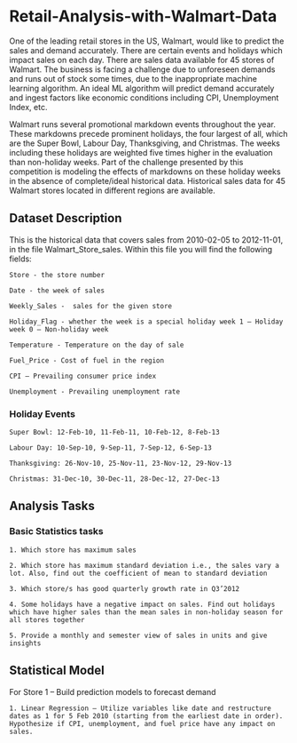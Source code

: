 # Retail-Analysis-with-Walmart-Data

One of the leading retail stores in the US, Walmart, would like to predict the sales and demand accurately. There are certain events and holidays which impact sales on each day. There are sales data available for 45 stores of Walmart. The business is facing a challenge due to unforeseen demands and runs out of stock some times, due to the inappropriate machine learning algorithm. An ideal ML algorithm will predict demand accurately and ingest factors like economic conditions including CPI, Unemployment Index, etc.

Walmart runs several promotional markdown events throughout the year. These markdowns precede prominent holidays, the four largest of all, which are the Super Bowl, Labour Day, Thanksgiving, and Christmas. The weeks including these holidays are weighted five times higher in the evaluation than non-holiday weeks. Part of the challenge presented by this competition is modeling the effects of markdowns on these holiday weeks in the absence of complete/ideal historical data. Historical sales data for 45 Walmart stores located in different regions are available.

## Dataset Description

This is the historical data that covers sales from 2010-02-05 to 2012-11-01, in the file Walmart_Store_sales. Within this file you will find the following fields:

    Store - the store number

    Date - the week of sales

    Weekly_Sales -  sales for the given store

    Holiday_Flag - whether the week is a special holiday week 1 – Holiday week 0 – Non-holiday week

    Temperature - Temperature on the day of sale

    Fuel_Price - Cost of fuel in the region

    CPI – Prevailing consumer price index

    Unemployment - Prevailing unemployment rate

### Holiday Events

    Super Bowl: 12-Feb-10, 11-Feb-11, 10-Feb-12, 8-Feb-13

    Labour Day: 10-Sep-10, 9-Sep-11, 7-Sep-12, 6-Sep-13

    Thanksgiving: 26-Nov-10, 25-Nov-11, 23-Nov-12, 29-Nov-13

    Christmas: 31-Dec-10, 30-Dec-11, 28-Dec-12, 27-Dec-13

## Analysis Tasks

### Basic Statistics tasks

    1. Which store has maximum sales

    2. Which store has maximum standard deviation i.e., the sales vary a lot. Also, find out the coefficient of mean to standard deviation

    3. Which store/s has good quarterly growth rate in Q3’2012

    4. Some holidays have a negative impact on sales. Find out holidays which have higher sales than the mean sales in non-holiday season for all stores together

    5. Provide a monthly and semester view of sales in units and give insights

## Statistical Model

For Store 1 – Build  prediction models to forecast demand

    1. Linear Regression – Utilize variables like date and restructure dates as 1 for 5 Feb 2010 (starting from the earliest date in order). Hypothesize if CPI, unemployment, and fuel price have any impact on sales.
